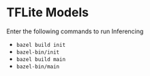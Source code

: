 # TFLite Models
Enter the following commands to run Inferencing <br>
- `bazel build init` <br>
- `bazel-bin/init` <br>
- `bazel build main` <br>
- `bazel-bin/main` <br>